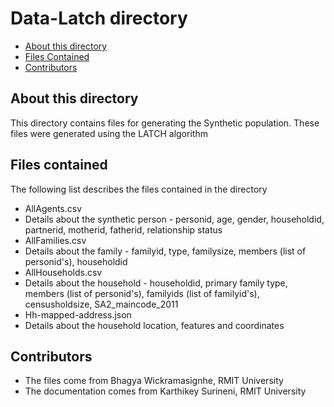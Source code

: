 # Data-Latch directory

* [About this directory](#about-this-directory)
* [Files Contained](#files-contained)
* [Contributors](#contributors)


## About this directory

This directory contains files for generating the Synthetic population. These files were generated using the LATCH algorithm

## Files contained

The following list describes the files contained in the directory

* AllAgents.csv
 * Details about the synthetic person - personid, age, gender, householdid, partnerid, motherid, fatherid, relationship status
* AllFamilies.csv
 * Details about the family - familyid, type, familysize, members (list of personid's), householdid
* AllHouseholds.csv
 * Details about the household - householdid, primary family type, members (list of personid's), familyids (list of familyid's), censusholdsize, 
   SA2_maincode_2011
* Hh-mapped-address.json
 * Details about the household location, features and coordinates


## Contributors

* The files come from Bhagya Wickramasignhe, RMIT University
* The documentation comes from Karthikey Surineni, RMIT University



